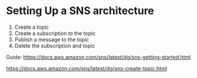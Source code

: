 # Setting Up a SNS architecture


1. Create a topic
2. Create a subscription to the topic
3. Publish a message to the topic
4. Delete the subscription and topic


Guide:
https://docs.aws.amazon.com/sns/latest/dg/sns-getting-started.html

https://docs.aws.amazon.com/sns/latest/dg/sns-create-topic.html